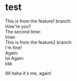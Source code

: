 # test
This is from the feature1 branch:</br>
How're you?</br>
The second time:</br>
lmao</br>
This is from the feature2 branch:</br>
I'm fine!</br>
Again:</br>
lol
Again:</br>
kkk


lllll
haha it's me, again!
